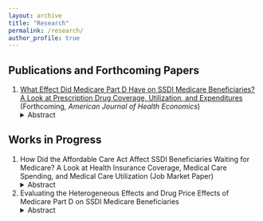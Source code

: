```yaml
---
layout: archive
title: "Research"
permalink: /research/
author_profile: true
---
```



## Publications and Forthcoming Papers
1. [<ins>What Effect Did Medicare Part D Have on SSDI Medicare Beneficiaries? A Look at Prescription Drug Coverage, Utilization, and Expenditures</ins>](https://doi.org/10.1086/724795) (Forthcoming, *American Journal of Health Economics*)
   <details><summary>Abstract</summary>   
   Medicare Part D expanded public prescription drug insurance coverage to millions of Social Security Disability Insurance (SSDI) Medicare beneficiaries. Using difference-indifferences estimation and data from the Medical Expenditure Panel Survey, I estimate the effect of Medicare Part D on the prescription drug coverage, utilization, and expenditures of this understudied group. I estimate that the policy increased prescription drug coverage by 18 percentage points and decreased annual out-of-pocket prescription drug expenditure by $526 (a decrease of 42 percent from the pre-reform mean). Additionally, the estimates suggest modest substitution away from private prescription drug coverage (decrease of 5.7 percentage points) and little decrease in annual private insurance prescription drug expenditure ($31). This would suggest large welfare gains from the policy for the Part D eligible SSDI population.
   </details>

## Works in Progress
1. How Did the Affordable Care Act Affect SSDI Beneficiaries Waiting for Medicare? A Look at Health Insurance Coverage, Medical Care Spending, and Medical Care Utilization (Job Market Paper)  
   <details><summary>Abstract</summary>
   The introduction of the Affordable Care Act ushered in significant changes to the U.S. health insurance landscape. One group that stood to benefit was Social Security Disability Insurance (SSDI) beneficiaries. SSDI beneficiaries can receive Medicare coverage, but they must wait two years after SSDI entitlement before coverage begins. During the two-year waiting period, SSDI beneficiaries must get health insurance from other sources.  An open question is whether SSDI beneficiaries have adequate options during the waiting period. With the health insurance expansions brought on by the Affordable Care Act, SSDI beneficiaries in the waiting period may have experienced increased health insurance access. In this study, I use difference-in-difference-in-differences estimation and data from the American Community Survey and the Medical Expenditure Panel Survey to understand the effects of the Affordable Care Act on this group. I expect individuals experienced increases in health insurance coverage, medical care utilization, and medical care spending. Preliminary descriptive evidence suggests large gains in health insurance coverage from both the Medicaid expansions and the individual market reforms.</p>
   </details>
2. Evaluating the Heterogeneous Effects and Drug Price Effects of Medicare Part D on SSDI Medicare Beneficiaries
   <details><summary>Abstract</summary>
   I investigate additional effects of the the Medicare Part D expansion on Medicare-eligible SSDI beneficiaries. I look more closely at effects on specific kinds of drugs, such as insulin, antidepressants, and cancer medications. Additionally, I look at the heterogeneous effects of the policy across this group based on the observables in the MEPS data. Lastly, I investigate the changes to prices of prescription drugs used by these individuals.</p>
   </details>
